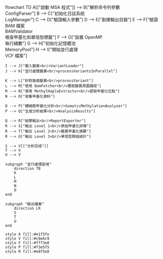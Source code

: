 flowchart TD
    A[["啟動 MSA 程式"]] --> B["解析命令列參數<br/>ConfigParser"]
    B --> C["初始化日誌系統<br/>LogManager"]
    C --> D["驗證輸入參數"]
    D --> E["創建輸出目錄"]
    E --> F["驗證 BAM 檔案<br/>BAMValidator<br/>檢查甲基化和單倍型標籤"]
    F --> G["設置 OpenMP<br/>執行緒數"]
    G --> H["初始化記憶體池<br/>MemoryPool"]
    H --> I["開始並行處理<br/>VCF 檔案"]
    
    I --> J["載入變異<br/>VariantLoader"]
    J --> K["並行處理變異<br/>processVariantsInParallel"]
    
    K --> L["針對每個變異<br/>processVariant"]
    L --> M["使用 BamFetcher<br/>獲取變異周圍讀段"]
    M --> N["使用 MethylHaploExtractor<br/>提取甲基化位點"]
    N --> O["收集甲基化資料"]
    
    O --> P["體細胞甲基化分析<br/>SomaticMethylationAnalyzer"]
    P --> Q["生成分析結果<br/>AnalysisResults"]
    
    Q --> R["結果輸出<br/>ReportExporter"]
    R --> S["輸出 Level 1<br/>原始甲基化詳情"]
    R --> T["輸出 Level 2<br/>變異甲基化摘要"]
    R --> U["輸出 Level 3<br/>單倍型群組統計"]
    
    S --> V[["分析完成"]]
    T --> V
    U --> V
    
    subgraph "並行處理區域"
        direction TB
        K
        L
        M
        N
        O
    end
    
    subgraph "輸出檔案"
        direction LR
        S
        T
        U
    end
    
    style A fill:#e1f5fe
    style V fill:#c8e6c9
    style F fill:#fff3e0
    style P fill:#f3e5f5
    style R fill:#e8f5e8